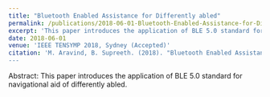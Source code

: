 ```yaml
---
title: "Bluetooth Enabled Assistance for Differently abled"
permalink: /publications/2018-06-01-Bluetooth-Enabled-Assistance-for-Differently-abled
excerpt: 'This paper introduces the application of BLE 5.0 standard for navigational aid of differently abled.'
date: 2018-06-01
venue: 'IEEE TENSYMP 2018, Sydney (Accepted)'
citation: 'M. Aravind, B. Supreeth. (2018). "Bluetooth Enabled Assistance for Differently abled”. IEEE TENSYMP 2018, Sydney.
---
```



Abstract: This paper introduces the application of BLE 5.0 standard for navigational aid of differently abled.
